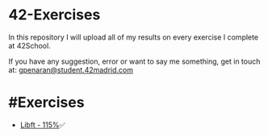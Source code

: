 # 42-Exercises

In this repository I will upload all of my results on every exercise I complete at 42School.

If you have any suggestion, error or want to say me something, get in touch at: gpenaran@student.42madrid.com

# \#Exercises
- [Libft - 115%](https://github.com/guillerpsanchez/42-Exercises/tree/master/Finished/libft)✅
